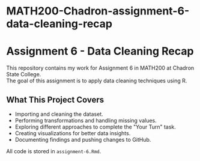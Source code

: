 # MATH200-Chadron-assignment-6-data-cleaning-recap
# Assignment 6 - Data Cleaning Recap

This repository contains my work for Assignment 6 in MATH200 at Chadron State College.  
The goal of this assignment is to apply data cleaning techniques using R.  

## **What This Project Covers**
- Importing and cleaning the dataset.
- Performing transformations and handling missing values.
- Exploring different approaches to complete the "Your Turn" task.
- Creating visualizations for better data insights.
- Documenting findings and pushing changes to GitHub.

All code is stored in `assignment-6.Rmd`.  
